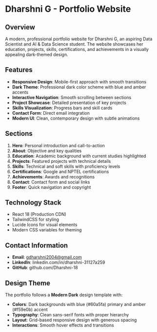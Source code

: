 # Dharshni G - Portfolio Website

## Overview
A modern, professional portfolio website for Dharshni G, an aspiring Data Scientist and AI & Data Science student. The website showcases her education, projects, skills, certifications, and achievements in a visually appealing dark-themed design.

## Features
- **Responsive Design**: Mobile-first approach with smooth transitions
- **Dark Theme**: Professional dark color scheme with blue and amber accents
- **Interactive Navigation**: Smooth scrolling between sections
- **Project Showcase**: Detailed presentation of key projects
- **Skills Visualization**: Progress bars and skill cards
- **Contact Form**: Direct email integration
- **Modern UI**: Clean, contemporary design with subtle animations

## Sections
1. **Hero**: Personal introduction and call-to-action
2. **About**: Objective and key qualities
3. **Education**: Academic background with current studies highlighted
4. **Projects**: Featured projects with technical details
5. **Skills**: Technical and soft skills with proficiency levels
6. **Certifications**: Google and NPTEL certifications
7. **Achievements**: Awards and recognitions
8. **Contact**: Contact form and social links
9. **Footer**: Quick navigation and copyright

## Technology Stack
- React 18 (Production CDN)
- TailwindCSS for styling
- Lucide Icons for visual elements
- Modern CSS variables for theming

## Contact Information
- **Email**: gdharshni2004@gmail.com
- **LinkedIn**: linkedin.com/in/dharshni-31127a259  
- **GitHub**: github.com/Dharshni-18

## Design Theme
The portfolio follows a **Modern Dark** design template with:
- **Colors**: Dark backgrounds with blue (#60a5fa) primary and amber (#f59e0b) accent
- **Typography**: Clean sans-serif fonts with proper hierarchy
- **Layout**: Grid-based responsive design with generous spacing
- **Interactions**: Smooth hover effects and transitions